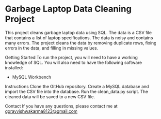 # Garbage Laptop Data Cleaning Project

This project cleans garbage laptop data using SQL. The data is a CSV file that contains a list of laptop specifications. The data is noisy and contains many errors. The project cleans the data by removing duplicate rows, fixing errors in the data, and filling in missing values.

Getting Started
To run the project, you will need to have a working knowledge of SQL. You will also need to have the following software installed:

* MySQL Workbench

Instructions
Clone the GitHub repository.
Create a MySQL database and import the CSV file into the database.
Run the clean_data.py script.
The cleaned data will be saved to a new CSV file.

Contact
If you have any questions, please contact me at goravvishwakarma8123@gmail.com
